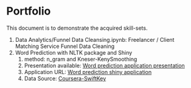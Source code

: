 # Portfolio

This document is to demonstrate the acquired skill-sets.

1. Data Analytics/Funnel Data Cleansing.ipynb: Freelancer / Client Matching Service Funnel Data Cleaning
2. Word Prediction with NLTK package and Shiny
    1. method: n_gram and Kneser-KenySmoothing
    2. Presentation available: [Word prediction application presentation](https://rpubs.com/jiinkwan/479875)
    3. Application URL: [Word prediction shiny application](https://jinkwanh.shinyapps.io/Capstone/)
    4. Data Source: [Coursera-SwiftKey](https://d396qusza40orc.cloudfront.net/dsscapstone/dataset/Coursera-SwiftKey.zip)

